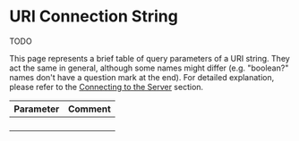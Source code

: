# URI Connection String

TODO

This page represents a brief table of query parameters of a URI string. They act
the same in general, although some names might differ (e.g. "boolean?" names
don't have a question mark at the end). For detailed explanation, please refer
to the [Connecting to the Server](/docs/connecting.md) section.

| Parameter | Comment |
|-----------|---------|
|           |         |
|           |         |
|           |         |
|           |         |
